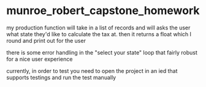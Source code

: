 # munroe_robert_capstone_homework

my production function will take in a list of records and will asks the user what state they'd like to calculate the tax at. 
then it returns a float which I round and print out for the user

there is some error handling in the "select your state" loop that fairly robust for a nice user experience

currently, in order to test you need to open the project in an ied that supports testings and run the test manually